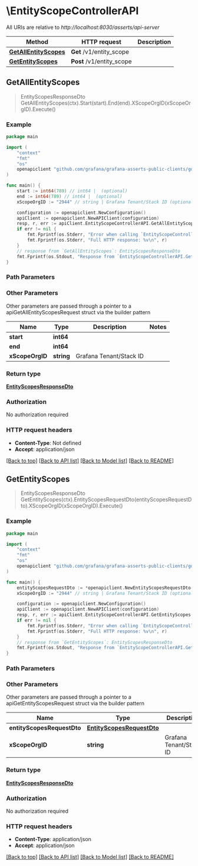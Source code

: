 # \EntityScopeControllerAPI

All URIs are relative to *http://localhost:8030/asserts/api-server*

Method | HTTP request | Description
------------- | ------------- | -------------
[**GetAllEntityScopes**](EntityScopeControllerAPI.md#GetAllEntityScopes) | **Get** /v1/entity_scope | 
[**GetEntityScopes**](EntityScopeControllerAPI.md#GetEntityScopes) | **Post** /v1/entity_scope | 



## GetAllEntityScopes

> EntityScopesResponseDto GetAllEntityScopes(ctx).Start(start).End(end).XScopeOrgID(xScopeOrgID).Execute()



### Example

```go
package main

import (
	"context"
	"fmt"
	"os"
	openapiclient "github.com/grafana/grafana-asserts-public-clients/go/gcom"
)

func main() {
	start := int64(789) // int64 |  (optional)
	end := int64(789) // int64 |  (optional)
	xScopeOrgID := "2944" // string | Grafana Tenant/Stack ID (optional)

	configuration := openapiclient.NewConfiguration()
	apiClient := openapiclient.NewAPIClient(configuration)
	resp, r, err := apiClient.EntityScopeControllerAPI.GetAllEntityScopes(context.Background()).Start(start).End(end).XScopeOrgID(xScopeOrgID).Execute()
	if err != nil {
		fmt.Fprintf(os.Stderr, "Error when calling `EntityScopeControllerAPI.GetAllEntityScopes``: %v\n", err)
		fmt.Fprintf(os.Stderr, "Full HTTP response: %v\n", r)
	}
	// response from `GetAllEntityScopes`: EntityScopesResponseDto
	fmt.Fprintf(os.Stdout, "Response from `EntityScopeControllerAPI.GetAllEntityScopes`: %v\n", resp)
}
```

### Path Parameters



### Other Parameters

Other parameters are passed through a pointer to a apiGetAllEntityScopesRequest struct via the builder pattern


Name | Type | Description  | Notes
------------- | ------------- | ------------- | -------------
 **start** | **int64** |  | 
 **end** | **int64** |  | 
 **xScopeOrgID** | **string** | Grafana Tenant/Stack ID | 

### Return type

[**EntityScopesResponseDto**](EntityScopesResponseDto.md)

### Authorization

No authorization required

### HTTP request headers

- **Content-Type**: Not defined
- **Accept**: application/json

[[Back to top]](#) [[Back to API list]](../README.md#documentation-for-api-endpoints)
[[Back to Model list]](../README.md#documentation-for-models)
[[Back to README]](../README.md)


## GetEntityScopes

> EntityScopesResponseDto GetEntityScopes(ctx).EntityScopesRequestDto(entityScopesRequestDto).XScopeOrgID(xScopeOrgID).Execute()



### Example

```go
package main

import (
	"context"
	"fmt"
	"os"
	openapiclient "github.com/grafana/grafana-asserts-public-clients/go/gcom"
)

func main() {
	entityScopesRequestDto := *openapiclient.NewEntityScopesRequestDto() // EntityScopesRequestDto | 
	xScopeOrgID := "2944" // string | Grafana Tenant/Stack ID (optional)

	configuration := openapiclient.NewConfiguration()
	apiClient := openapiclient.NewAPIClient(configuration)
	resp, r, err := apiClient.EntityScopeControllerAPI.GetEntityScopes(context.Background()).EntityScopesRequestDto(entityScopesRequestDto).XScopeOrgID(xScopeOrgID).Execute()
	if err != nil {
		fmt.Fprintf(os.Stderr, "Error when calling `EntityScopeControllerAPI.GetEntityScopes``: %v\n", err)
		fmt.Fprintf(os.Stderr, "Full HTTP response: %v\n", r)
	}
	// response from `GetEntityScopes`: EntityScopesResponseDto
	fmt.Fprintf(os.Stdout, "Response from `EntityScopeControllerAPI.GetEntityScopes`: %v\n", resp)
}
```

### Path Parameters



### Other Parameters

Other parameters are passed through a pointer to a apiGetEntityScopesRequest struct via the builder pattern


Name | Type | Description  | Notes
------------- | ------------- | ------------- | -------------
 **entityScopesRequestDto** | [**EntityScopesRequestDto**](EntityScopesRequestDto.md) |  | 
 **xScopeOrgID** | **string** | Grafana Tenant/Stack ID | 

### Return type

[**EntityScopesResponseDto**](EntityScopesResponseDto.md)

### Authorization

No authorization required

### HTTP request headers

- **Content-Type**: application/json
- **Accept**: application/json

[[Back to top]](#) [[Back to API list]](../README.md#documentation-for-api-endpoints)
[[Back to Model list]](../README.md#documentation-for-models)
[[Back to README]](../README.md)

